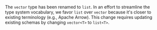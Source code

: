 The `vector` type has been renamed to `list`. In an effort to streamline the
type system vocabulary, we favor `list` over `vector` because it's closer to
existing terminology (e.g., Apache Arrow). This change requires updating
existing schemas by changing `vector<T>` to `list<T>`.
